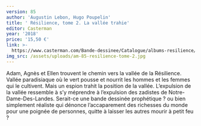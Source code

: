 ```yaml
---
version: 85
author: 'Augustin Lebon, Hugo Poupelin'
title: ' Résilience, tome 2. La vallée trahie'
editor: Casterman
year: '2018'
price: '15,50 €'
link: >-
  https://www.casterman.com/Bande-dessinee/Catalogue/albums-resilience/resilience-2-la-vallee-trahie
img_src: /assets/uploads/am-85-resilience-tome-2.jpg
---
```

Adam, Agnès et Ellen trouvent le chemin vers la vallée
 de la Résilience. Vallée paradisiaque où le vert pousse
 et nourrit les hommes et les femmes qui le cultivent.
 Mais un espion trahit la position de la vallée. L’expulsion
 de la vallée ressemble à s’y méprendre à
 l’expulsion des zadistes de Notre-Dame-Des-Landes.
 Serait-ce une bande dessinée prophétique ? ou bien
 simplement réaliste qui dénonce l’accaparement des
 richesses du monde pour une poignée de personnes,
 quitte à laisser les autres mourir à petit feu ?
